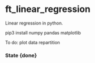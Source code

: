 # ft_linear_regression

Linear regression in python.

pip3 install numpy pandas matplotlib

To do:
    plot data repartition

### State {done}